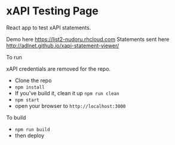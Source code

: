 # xAPI Testing Page

React app to test xAPI statements.

Demo here https://list2-nudoru.rhcloud.com
Statements sent here http://adlnet.github.io/xapi-statement-viewer/

To run

xAPI credentials are removed for the repo.

* Clone the repo
* `npm install`
* If you've build it, clean it up `npm run clean`
* `npm start`
* open your browser to `http://localhost:3000`

To build

* `npm run build`
* then deploy